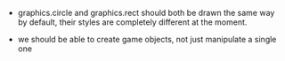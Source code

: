 - graphics.circle and graphics.rect should both be drawn the same way
  by default, their styles are completely different at the moment.

- we should be able to create game objects, not just manipulate a
  single one
